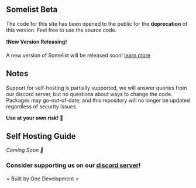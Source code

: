 ## Somelist Beta

The code for this site has been opened to the public for the __deprecation__ of this version. Feel free to use the source code.

❗**New Version Releasing!**

A new version of Somelist will be released soon! [learn more](https://coming.somelist.tk)

## Notes

Support for self-hosting is partially supported, we will answer queries from our discord server, but no questions about ways to change the code. Packages may go-out-of-date, and this repository will no longer be updated regardless of security issues.

**Use at your own risk! 📢**

## Self Hosting Guide

*Coming Soon 👀*

### Consider supporting us on our [discord server](https://discord.gg/AKHZHyGwMX)!


⭐ Built by One Development ⭐
